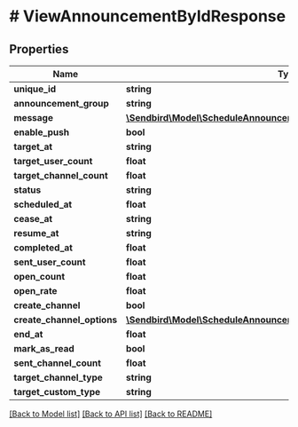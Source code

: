 # # ViewAnnouncementByIdResponse

## Properties

Name | Type | Description | Notes
------------ | ------------- | ------------- | -------------
**unique_id** | **string** |  | [optional]
**announcement_group** | **string** |  | [optional]
**message** | [**\Sendbird\Model\ScheduleAnnouncementResponseMessage**](ScheduleAnnouncementResponseMessage.md) |  | [optional]
**enable_push** | **bool** |  | [optional]
**target_at** | **string** |  | [optional]
**target_user_count** | **float** |  | [optional]
**target_channel_count** | **float** |  | [optional]
**status** | **string** |  | [optional]
**scheduled_at** | **float** |  | [optional]
**cease_at** | **string** |  | [optional]
**resume_at** | **string** |  | [optional]
**completed_at** | **float** |  | [optional]
**sent_user_count** | **float** |  | [optional]
**open_count** | **float** |  | [optional]
**open_rate** | **float** |  | [optional]
**create_channel** | **bool** |  | [optional]
**create_channel_options** | [**\Sendbird\Model\ScheduleAnnouncementResponseCreateChannelOptions**](ScheduleAnnouncementResponseCreateChannelOptions.md) |  | [optional]
**end_at** | **float** |  | [optional]
**mark_as_read** | **bool** |  | [optional]
**sent_channel_count** | **float** |  | [optional]
**target_channel_type** | **string** |  | [optional]
**target_custom_type** | **string** |  | [optional]

[[Back to Model list]](../../README.md#models) [[Back to API list]](../../README.md#endpoints) [[Back to README]](../../README.md)
